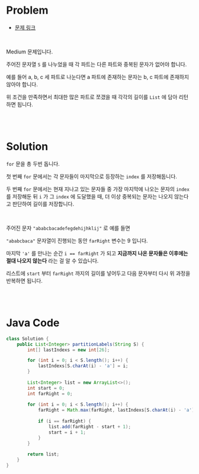 # Problem

- [문제 링크](https://leetcode.com/problems/partition-labels/)

<br>

Medium 문제입니다.

주어진 문자열 `S` 를 나누었을 때 각 파트는 다른 파트와 중복된 문자가 없어야 합니다.

예를 들어 a, b, c 세 파트로 나눈다면 a 파트에 존재하는 문자는 b, c 파트에 존재하지 않아야 합니다.

위 조건을 만족하면서 최대한 많은 파트로 쪼갰을 때 각각의 길이를 `List` 에 담아 리턴하면 됩니다.

<br><br>

# Solution

`for` 문을 총 두번 돕니다.

첫 번째 `for` 문에서는 각 문자들이 마지막으로 등장하는 `index` 를 저장해둡니다.

두 번째 `for` 문에서는 현재 지나고 있는 문자들 중 가장 마지막에 나오는 문자의 `index` 를 저장해둔 뒤 `i` 가 그 `index` 에 도달했을 때, 더 이상 중복되는 문자는 나오지 않는다고 판단하여 길이를 저장합니다.

<br>

주어진 문자 `"ababcbacadefegdehijhklij"`  로 예를 들면 

`"ababcbaca"` 문자열이 진행되는 동안 `farRight` 변수는 9 입니다.

마지막 `'a'` 를 만나는 순간 `i == farRight` 가 되고 **지금까지 나온 문자들은 이후에는 절대 나오지 않는다** 라는 걸 알 수 있습니다.

리스트에 `start` 부터 `farRight` 까지의 길이를 넣어두고 다음 문자부터 다시 위 과정을 반복하면 됩니다.

<br><br>

# Java Code

```java
class Solution {
    public List<Integer> partitionLabels(String S) {
        int[] lastIndexs = new int[26];

        for (int i = 0; i < S.length(); i++) {
            lastIndexs[S.charAt(i) - 'a'] = i;
        }
        
        List<Integer> list = new ArrayList<>();
        int start = 0;
        int farRight = 0;
        
        for (int i = 0; i < S.length(); i++) {
            farRight = Math.max(farRight, lastIndexs[S.charAt(i) - 'a']);
            
            if (i == farRight) {
                list.add(farRight - start + 1);
                start = i + 1;
            }
        }
        
        return list;
    }
}
```
